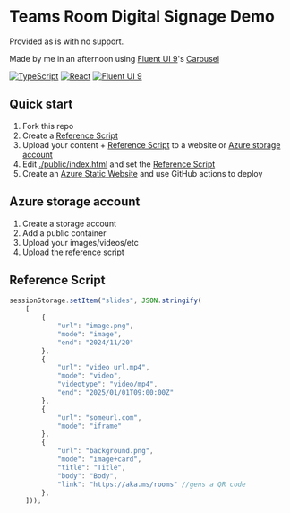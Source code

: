 # Teams Room Digital Signage Demo

Provided as is with no support.

Made by me in an afternoon using [Fluent UI 9](https://react.fluentui.dev/)'s [Carousel](https://react.fluentui.dev/?path=/docs/components-carousel--docs)

[![TypeScript](https://img.shields.io/badge/TypeScript-3178C6?logo=typescript&logoColor=fff)](https://www.typescriptlang.org/) [![React](https://img.shields.io/badge/React-%2320232a.svg?logo=react&logoColor=%2361DAFB)](https://react.dev/)
[![Fluent UI 9](https://img.shields.io/badge/Fluent_UI-v9-green?labelColor=gray&color=green&link=https%3A%2F%2Freact.fluentui.dev%2F)](https://react.fluentui.dev/)



## Quick start

1. Fork this repo
2. Create a [Reference Script](#reference-script)
3. Upload your content + [Reference Script](#reference-script) to a website or [Azure storage account](#azure-storage-account)
4. Edit [./public/index.html](./public/index.html) and set the [Reference Script](#reference-script)
5. Create an [Azure Static Website](https://azure.microsoft.com/en-us/products/app-service/static) and use GitHub actions to deploy

## Azure storage account

1. Create a storage account
2. Add a public container
3. Upload your images/videos/etc
4. Upload the reference script

## Reference Script

```javascript
sessionStorage.setItem("slides", JSON.stringify(
	[
		{
			"url": "image.png",
			"mode": "image",
            "end": "2024/11/20"
		},
		{
			"url": "video url.mp4",
			"mode": "video",
            "videotype": "video/mp4",
            "end": "2025/01/01T09:00:00Z"
		},
		{
			"url": "someurl.com",
			"mode": "iframe"
		},
		{
			"url": "background.png",
			"mode": "image+card",
            "title": "Title",
            "body": "Body",
            "link": "https://aka.ms/rooms" //gens a QR code
		},
	]));
```

